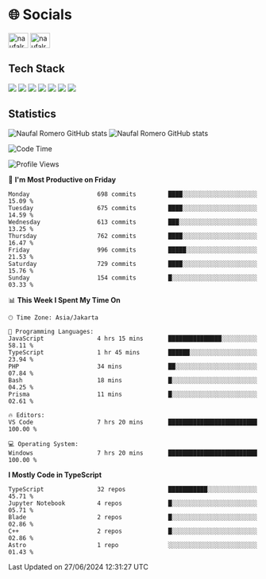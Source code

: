 <h1 align="">🌐 Socials</h1>
<p align="left">
<a href="https://linkedin.com/in/naufal-romero-putra-pratama-9ab816177/" target="blank"><img align="center" src="https://raw.githubusercontent.com/rahuldkjain/github-profile-readme-generator/master/src/images/icons/Social/linked-in-alt.svg" alt="naufalromero" height="30" width="40" /></a>
<a href="https://instagram.com/naufalromero" target="blank"><img align="center" src="https://raw.githubusercontent.com/rahuldkjain/github-profile-readme-generator/master/src/images/icons/Social/instagram.svg" alt="naufalromero" height="30" width="40" /></a>
</p>


<h2 align="">Tech Stack</h2>
<div align="">
  <img src="https://img.shields.io/badge/next.js-000000?style=for-the-badge&logo=nextdotjs&logoColor=white"/>
 <img src="https://img.shields.io/badge/typescript-%23007ACC.svg?style=for-the-badge&logo=typescript&logoColor=white"/>
 <img src="https://img.shields.io/badge/react-%2320232a.svg?style=for-the-badge&logo=react&logoColor=%2361DAFB"/>
 <img src="https://img.shields.io/badge/tailwindcss-%2338B2AC.svg?style=for-the-badge&logo=tailwind-css&logoColor=white"/>
 <img src="https://img.shields.io/badge/Prisma-3982CE?style=for-the-badge&logo=Prisma&logoColor=white"/>
 <img src="https://img.shields.io/badge/javascript-%23323330.svg?style=for-the-badge&logo=javascript&logoColor=%23F7DF1E"/>
 <img src="https://img.shields.io/badge/java-%23ED8B00.svg?style=for-the-badge&logo=openjdk&logoColor=white"/>
</div>


<h2 align="">Statistics</h2>
<div align="">
<img src="https://github-readme-stats-xi-nine-74.vercel.app/api?username=romves&show_icons=true&theme=tokyonight&include_all_commits=true&count_private=true" alt="Naufal Romero GitHub stats"/>
<img src="https://github-readme-stats-xi-nine-74.vercel.app/api/top-langs/?username=romves&theme=tokyonight&hide_border=false&include_all_commits=true&count_private=true&layout=compact" alt="Naufal Romero GitHub stats"/>
</div>

<!--START_SECTION:waka-->
![Code Time](http://img.shields.io/badge/Code%20Time-1%2C243%20hrs%2031%20mins-blue)

![Profile Views](http://img.shields.io/badge/Profile%20Views-0-blue)

📅 **I'm Most Productive on Friday** 

```text
Monday                   698 commits         ████░░░░░░░░░░░░░░░░░░░░░   15.09 % 
Tuesday                  675 commits         ████░░░░░░░░░░░░░░░░░░░░░   14.59 % 
Wednesday                613 commits         ███░░░░░░░░░░░░░░░░░░░░░░   13.25 % 
Thursday                 762 commits         ████░░░░░░░░░░░░░░░░░░░░░   16.47 % 
Friday                   996 commits         █████░░░░░░░░░░░░░░░░░░░░   21.53 % 
Saturday                 729 commits         ████░░░░░░░░░░░░░░░░░░░░░   15.76 % 
Sunday                   154 commits         █░░░░░░░░░░░░░░░░░░░░░░░░   03.33 % 
```


📊 **This Week I Spent My Time On** 

```text
🕑︎ Time Zone: Asia/Jakarta

💬 Programming Languages: 
JavaScript               4 hrs 15 mins       ███████████████░░░░░░░░░░   58.11 % 
TypeScript               1 hr 45 mins        ██████░░░░░░░░░░░░░░░░░░░   23.94 % 
PHP                      34 mins             ██░░░░░░░░░░░░░░░░░░░░░░░   07.84 % 
Bash                     18 mins             █░░░░░░░░░░░░░░░░░░░░░░░░   04.25 % 
Prisma                   11 mins             █░░░░░░░░░░░░░░░░░░░░░░░░   02.61 % 

🔥 Editors: 
VS Code                  7 hrs 20 mins       █████████████████████████   100.00 % 

💻 Operating System: 
Windows                  7 hrs 20 mins       █████████████████████████   100.00 % 
```

**I Mostly Code in TypeScript** 

```text
TypeScript               32 repos            ███████████░░░░░░░░░░░░░░   45.71 % 
Jupyter Notebook         4 repos             █░░░░░░░░░░░░░░░░░░░░░░░░   05.71 % 
Blade                    2 repos             █░░░░░░░░░░░░░░░░░░░░░░░░   02.86 % 
C++                      2 repos             █░░░░░░░░░░░░░░░░░░░░░░░░   02.86 % 
Astro                    1 repo              ░░░░░░░░░░░░░░░░░░░░░░░░░   01.43 % 
```




 Last Updated on 27/06/2024 12:31:27 UTC
<!--END_SECTION:waka-->
